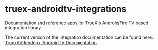 # truex-androidtv-integrations
Documentation and reference apps for TrueX's Android/Fire TV based integration library.

The current version of the integration documentation can be found here: [TruexAdRenderer-AndroidTV Documentation](DOCS.md).
